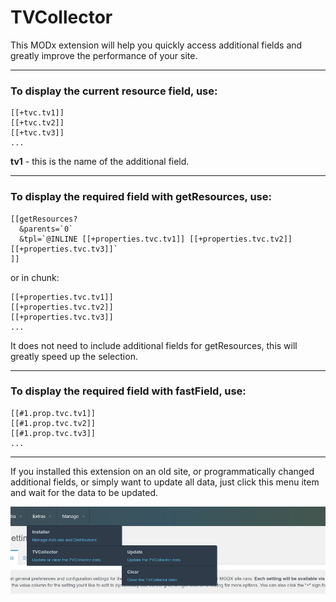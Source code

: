 # TVCollector

This MODx extension will help you quickly access additional fields and greatly improve the performance of your site.


---


### To display the current resource field, use:
```
[[+tvc.tv1]]
[[+tvc.tv2]]
[[+tvc.tv3]]
...
```

**tv1** - this is the name of the additional field.


---


### To display the required field with getResources, use:
```
[[getResources?
  &parents=`0`
  &tpl=`@INLINE [[+properties.tvc.tv1]] [[+properties.tvc.tv2]] [[+properties.tvc.tv3]]`
]]
```

or in chunk:
```
[[+properties.tvc.tv1]]
[[+properties.tvc.tv2]]
[[+properties.tvc.tv3]]
...
```
It does not need to include additional fields for getResources, this will greatly speed up the selection.


---


### To display the required field with fastField, use:
```
[[#1.prop.tvc.tv1]]
[[#1.prop.tvc.tv2]]
[[#1.prop.tvc.tv3]]
...
```


---


If you installed this extension on an old site, or programmatically changed additional fields, or simply want to update all data, just click this menu item and wait for the data to be updated.

![screenshot](screenshots/menu.jpg)
